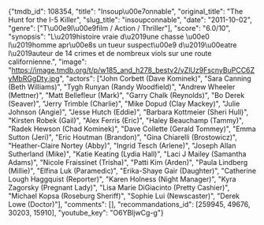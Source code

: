 {"tmdb_id": 108354, "title": "Insoup\u00e7onnable", "original_title": "The Hunt for the I-5 Killer", "slug_title": "insoupconnable", "date": "2011-10-02", "genre": ["T\u00e9l\u00e9film / Action / Thriller"], "score": "6.0/10", "synopsis": "L\u2019histoire vraie d\u2019une chasse \u00e0 l\u2019homme apr\u00e8s un tueur suspect\u00e9 d\u2019\u00eatre l\u2019auteur de 14 crimes et de nombreux viols sur une route californienne.", "image": "https://image.tmdb.org/t/p/w185_and_h278_bestv2/vZlUz9FscnyBuPCC6ZyMbRGgDty.jpg", "actors": ["John Corbett (Dave Kominek)", "Sara Canning (Beth Williams)", "Tygh Runyan (Randy Woodfield)", "Andrew Wheeler (Mettner)", "Matt Bellefleur (Mark)", "Garry Chalk (Reynolds)", "Bo Derek (Seaver)", "Jerry Trimble (Charlie)", "Mike Dopud (Clay Mackey)", "Julie Johnson (Angie)", "Jesse Hutch (Eddie)", "Barbara Kottmeier (Sheri Hull)", "Kirsten Robek (Gail)", "Alex Ferris (Eric)", "Haley Beauchamp (Tammy)", "Radek Hewson (Chad Kominek)", "Dave Collette (Gerald Tommey)", "Emma Sutton (Jeri)", "Eric Houtman (Brandon)", "Gina Chiarelli (Brostowicz)", "Heather-Claire Nortey (Abby)", "Ingrid Tesch (Arlene)", "Joseph Allan Sutherland (Mike)", "Katie Keating (Lydia Hall)", "Laci J Mailey (Samantha Adams)", "Nicole Fraissinet (Trisha)", "Patti Kim (Arden)", "Paula Lindberg (Millie)", "Elfina Luk (Paramedic)", "Erika-Shaye Gair (Daughter)", "Catherine Lough Haggquist (Reporter)", "Karen Holness (Night Manager)", "Kyra Zagorsky (Pregnant Lady)", "Lisa Marie DiGiacinto (Pretty Cashier)", "Michael Kopsa (Roseburg Sheriff)", "Sophie Lui (Newscaster)", "Derek Lowe (Doctor)"], "comments": [], "recommandations_id": [259945, 49676, 30203, 15910], "youtube_key": "O6YBljwCg-g"}